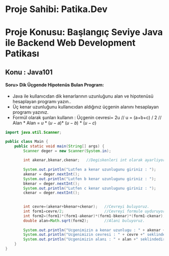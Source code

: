 # Proje Sahibi: Patika.Dev 
# Proje Konusu: Başlangıç Seviye Java ile Backend Web Development Patikası
## Konu : Java101

#### Soru> Dik Üçgende Hipotenüs Bulan Program:
- Java ile kullanıcıdan dik kenarlarının uzunluğunu alan ve hipotenüsü hesaplayan programı yazın..
- Üç kenar uzunluğunu kullanıcıdan aldığınız üçgenin alanını hesaplayan programı yazınız.
- Formül olarak şunları kullanın : Üçgenin cevresi= 2u // u = (a+b+c) / 2 // Alan * Alan = 𝑢 * (𝑢 − 𝑎)* (𝑢 − 𝑏) * (𝑢 − 𝑐)

```java
import java.util.Scanner;

public class Main {
    public static void main(String[] args) {
        Scanner deger = new Scanner(System.in);
        
        int akenar,bkenar,ckenar;   //Degiskenleri int olarak ayarliyoruz.
        
        System.out.println("Lutfen a kenar uzunlugunu giriniz : ");      //A kenar uzunlugunu input olarak istiyoruz.
        akenar = deger.nextInt();                                                       //Gelen input degerini degiskene esitliyoruz.
        System.out.println("Lutfen b kenar uzunlugunu giriniz : ");      //B kenar uzunlugunu input olarak istiyoruz.
        bkenar = deger.nextInt();                                                       //Gelen input degerini degiskene esitliyoruz.
        System.out.println("Lutfen c kenar uzunlugunu giriniz : ");      //C kenar uzunlugunu input olarak istiyoruz.
        ckenar = deger.nextInt();                                                       //Gelen input degerini degiskene esitliyoruz.

        
        int cevre=(akenar+bkenar+ckenar);   //Cevreyi buluyoruz.
        int form1=cevre/2;                  //Cevreyi formule uyduruyoruz.
        int form2=(form1)*(form1-akenar)*(form1-bkenar)*(form1-ckenar); //Alan icin formul olusturuyoruz.
        double alan=Math.sqrt(form2);       //Alani buluyoruz.
        
        System.out.println("Ucgenimizin a kenar uzunlugu : " + akenar +"cm, b kenar uzunlugu : " + bkenar +"cm, c kenar uzunlugu : "+ ckenar +"cm seklindedir.");     //Urun fiyatini yazdiriyoruz.
        System.out.println("Ucgenimizin cevresi : " + cevre +" seklindedir.");     //Urun fiyatini yazdiriyoruz.
        System.out.println("Ucgenimizin alanı : " + alan +" seklindedir.");     //Urun fiyatini yazdiriyoruz.
    }
}
```


